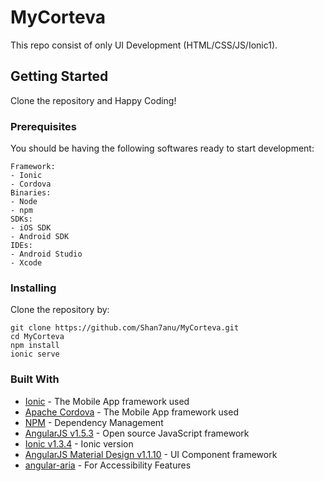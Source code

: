 # MyCorteva

This repo consist of only UI Development (HTML/CSS/JS/Ionic1).

## Getting Started
Clone the repository and Happy Coding!

### Prerequisites
You should be having the following softwares ready to start development:
```
Framework:
- Ionic
- Cordova
Binaries:
- Node
- npm
SDKs:
- iOS SDK
- Android SDK
IDEs:
- Android Studio
- Xcode 
```

### Installing

Clone the repository by:
```
git clone https://github.com/Shan7anu/MyCorteva.git
cd MyCorteva
npm install
ionic serve
```

### Built With
* [Ionic](https://ionicframework.com/docs/v1/) - The Mobile App framework used
* [Apache Cordova](https://cordova.apache.org/) - The Mobile App framework used
* [NPM](https://www.npmjs.com/) - Dependency Management
* [AngularJS v1.5.3](https://ajax.googleapis.com/ajax/libs/angularjs/1.5.3/angular.min.js) - Open source JavaScript framework
* [Ionic v1.3.4](https://raw.githubusercontent.com/ionic-team/starters/master/ionic1/base/www/lib/ionic/js/ionic.bundle.js) - Ionic version
* [AngularJS Material Design v1.1.10](https://ajax.googleapis.com/ajax/libs/angular_material/1.1.10/angular-material.js) - UI Component framework
* [angular-aria](https://ajax.googleapis.com/ajax/libs/angularjs/1.5.3/angular-aria.js) - For Accessibility Features

